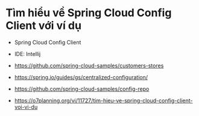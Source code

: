 # Tìm hiểu về Spring Cloud Config Client với ví dụ

- Spring Cloud Config Client

- IDE: Intellij
- https://github.com/spring-cloud-samples/customers-stores
- https://spring.io/guides/gs/centralized-configuration/
- https://github.com/spring-cloud-samples/config-repo
- https://o7planning.org/vi/11727/tim-hieu-ve-spring-cloud-config-client-voi-vi-du